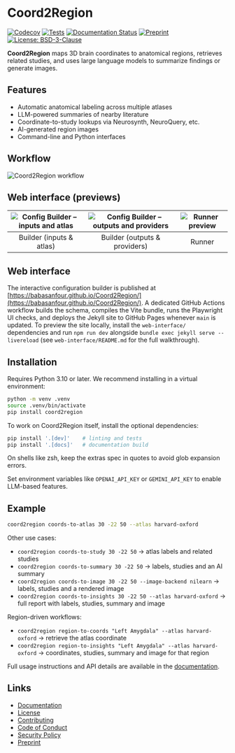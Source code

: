 # Coord2Region

[![Codecov](https://img.shields.io/codecov/c/github/BabaSanfour/Coord2Region)](https://codecov.io/gh/BabaSanfour/Coord2Region)
[![Tests](https://img.shields.io/github/actions/workflow/status/BabaSanfour/Coord2Region/python-tests.yml?branch=main&label=tests)](https://github.com/BabaSanfour/Coord2Region/actions/workflows/python-tests.yml)
[![Documentation Status](https://readthedocs.org/projects/coord2region/badge/?version=latest)](https://coord2region.readthedocs.io/en/latest/)
[![Preprint](https://img.shields.io/badge/Preprint-Zenodo-orange)](https://zenodo.org/records/15048848)
[![License: BSD-3-Clause](https://img.shields.io/badge/License-BSD%203--Clause-blue.svg)](LICENSE)

**Coord2Region** maps 3D brain coordinates to anatomical regions, retrieves related studies, and uses large language models to summarize findings or generate images.

## Features

- Automatic anatomical labeling across multiple atlases
- LLM-powered summaries of nearby literature
- Coordinate-to-study lookups via Neurosynth, NeuroQuery, etc.
- AI-generated region images
- Command-line and Python interfaces

## Workflow

![Coord2Region workflow](https://raw.githubusercontent.com/BabaSanfour/Coord2Region/main/docs/_static/images/workflow.jpg)

## Web interface (previews)

| ![Config Builder – inputs and atlas](https://raw.githubusercontent.com/BabaSanfour/Coord2Region/main/docs/_static/images/web-interface-ui-builder1.png) | ![Config Builder – outputs and providers](https://raw.githubusercontent.com/BabaSanfour/Coord2Region/main/docs/_static/images/web-interface-ui-builder2.png) | ![Runner preview](https://raw.githubusercontent.com/BabaSanfour/Coord2Region/main/docs/_static/images/web-interface-ui-runner.png) |
| :--: | :--: | :--: |
| Builder (inputs & atlas) | Builder (outputs & providers) | Runner |

## Web interface

The interactive configuration builder is published at
[https://babasanfour.github.io/Coord2Region/](https://babasanfour.github.io/Coord2Region/). A dedicated GitHub Actions workflow
builds the schema, compiles the Vite bundle, runs the Playwright UI checks, and
deploys the Jekyll site to GitHub Pages whenever `main` is updated. To preview
the site locally, install the `web-interface/` dependencies and run `npm run dev`
alongside `bundle exec jekyll serve --livereload` (see `web-interface/README.md`
for the full walkthrough).

## Installation

Requires Python 3.10 or later. We recommend installing in a virtual environment:

```bash
python -m venv .venv
source .venv/bin/activate
pip install coord2region
```

To work on Coord2Region itself, install the optional dependencies:

```bash
pip install '.[dev]'    # linting and tests
pip install '.[docs]'   # documentation build
```

On shells like zsh, keep the extras spec in quotes to avoid glob expansion errors.

Set environment variables like `OPENAI_API_KEY` or `GEMINI_API_KEY` to enable LLM-based features.

## Example

```bash
coord2region coords-to-atlas 30 -22 50 --atlas harvard-oxford
```

Other use cases:

- `coord2region coords-to-study 30 -22 50` → atlas labels and related studies
- `coord2region coords-to-summary 30 -22 50` → labels, studies and an AI summary
- `coord2region coords-to-image 30 -22 50 --image-backend nilearn` → labels, studies and a rendered image
- `coord2region coords-to-insights 30 -22 50 --atlas harvard-oxford` → full report with labels, studies, summary and image

Region-driven workflows:

- `coord2region region-to-coords "Left Amygdala" --atlas harvard-oxford` → retrieve the atlas coordinate
- `coord2region region-to-insights "Left Amygdala" --atlas harvard-oxford` → coordinates, studies, summary and image for that region

Full usage instructions and API details are available in the [documentation](https://coord2region.readthedocs.io/en/latest/).

## Links

- [Documentation](https://coord2region.readthedocs.io/en/latest/)
- [License][license]
- [Contributing][contributing]
- [Code of Conduct][code_of_conduct]
- [Security Policy][security]
- [Preprint](https://zenodo.org/records/15048848)

[license]: LICENSE
[contributing]: CONTRIBUTING.md
[code_of_conduct]: CODE_OF_CONDUCT.md
[security]: SECURITY.md

